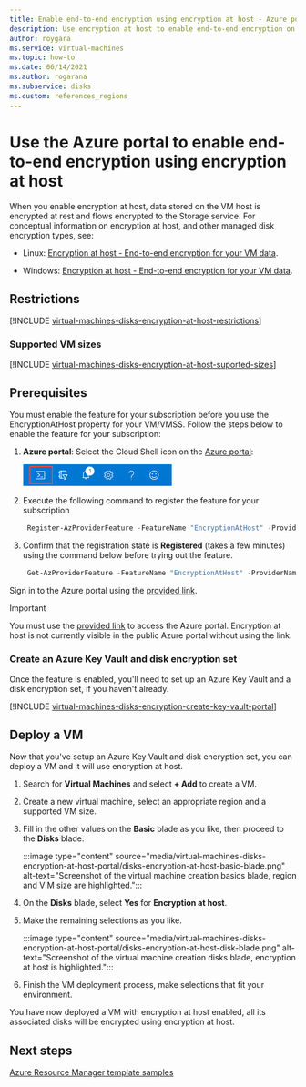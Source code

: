 ```yaml
---
title: Enable end-to-end encryption using encryption at host - Azure portal - managed disks
description: Use encryption at host to enable end-to-end encryption on your Azure managed disks - Azure portal.
author: roygara
ms.service: virtual-machines
ms.topic: how-to
ms.date: 06/14/2021
ms.author: rogarana
ms.subservice: disks
ms.custom: references_regions
---
```


# Use the Azure portal to enable end-to-end encryption using encryption at host

When you enable encryption at host, data stored on the VM host is encrypted at rest and flows encrypted to the Storage service. For conceptual information on encryption at host, and other managed disk encryption types, see:

* Linux: [Encryption at host - End-to-end encryption for your VM data](./disk-encryption.md#encryption-at-host---end-to-end-encryption-for-your-vm-data).

* Windows: [Encryption at host - End-to-end encryption for your VM data](./disk-encryption.md#encryption-at-host---end-to-end-encryption-for-your-vm-data).

## Restrictions

[!INCLUDE [virtual-machines-disks-encryption-at-host-restrictions](../../includes/virtual-machines-disks-encryption-at-host-restrictions.md)]


### Supported VM sizes

[!INCLUDE [virtual-machines-disks-encryption-at-host-suported-sizes](../../includes/virtual-machines-disks-encryption-at-host-suported-sizes.md)]

## Prerequisites

You must enable the feature for your subscription before you use the EncryptionAtHost property for your VM/VMSS. Follow the steps below to enable the feature for your subscription:

1. **Azure portal**: Select the Cloud Shell icon on the [Azure portal](https://portal.azure.com):

    ![Icon to launch the Cloud Shell from the Azure portal](../Cloud-Shell/media/overview/portal-launch-icon.png)
    
1.	Execute the following command to register the feature for your subscription

    ```powershell
     Register-AzProviderFeature -FeatureName "EncryptionAtHost" -ProviderNamespace "Microsoft.Compute" 
    ```

1.	Confirm that the registration state is **Registered** (takes a few minutes) using the command below before trying out the feature.

    ```powershell
     Get-AzProviderFeature -FeatureName "EncryptionAtHost" -ProviderNamespace "Microsoft.Compute"  
    ```


Sign in to the Azure portal using the [provided link](https://aka.ms/diskencryptionupdates).

> [!IMPORTANT]
> You must use the [provided link](https://aka.ms/diskencryptionupdates) to access the Azure portal. Encryption at host is not currently visible in the public Azure portal without using the link.

### Create an Azure Key Vault and disk encryption set

Once the feature is enabled, you'll need to set up an Azure Key Vault and a disk encryption set, if you haven't already.

[!INCLUDE [virtual-machines-disks-encryption-create-key-vault-portal](../../includes/virtual-machines-disks-encryption-create-key-vault-portal.md)]

## Deploy a VM

Now that you've setup an Azure Key Vault and disk encryption set, you can deploy a VM and it will use encryption at host.

1. Search for **Virtual Machines** and select **+ Add** to create a VM.
1. Create a new virtual machine, select an appropriate region and a supported VM size.
1. Fill in the other values on the **Basic** blade as you like, then proceed to the **Disks** blade.

    :::image type="content" source="media/virtual-machines-disks-encryption-at-host-portal/disks-encryption-at-host-basic-blade.png" alt-text="Screenshot of the virtual machine creation basics blade, region and V M size are highlighted.":::

1. On the **Disks** blade, select **Yes** for **Encryption at host**.
1. Make the remaining selections as you like.

    :::image type="content" source="media/virtual-machines-disks-encryption-at-host-portal/disks-encryption-at-host-disk-blade.png" alt-text="Screenshot of the virtual machine creation disks blade, encryption at host is highlighted.":::

1. Finish the VM deployment process, make selections that fit your environment.

You have now deployed a VM with encryption at host enabled, all its associated disks will be encrypted using encryption at host.

## Next steps

[Azure Resource Manager template samples](https://github.com/Azure-Samples/managed-disks-powershell-getting-started/tree/master/EncryptionAtHost)
